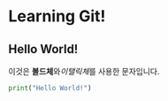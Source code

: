 # Learning Git!


## Hello World!

이것은 **볼드체**와*이탤릭체*를 사용한 문자입니다.

```python
print("Hello World!")
```
